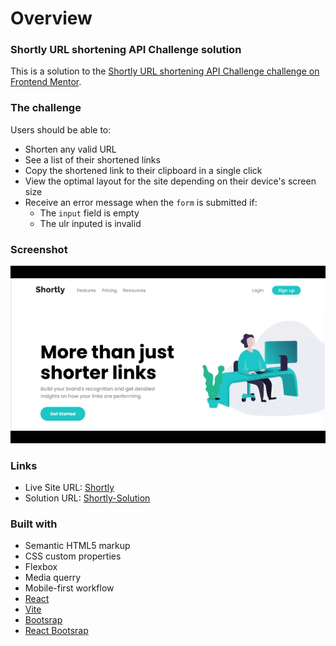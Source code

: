 # Overview

### Shortly URL shortening API Challenge solution

This is a solution to the [Shortly URL shortening API Challenge challenge on Frontend Mentor](https://www.frontendmentor.io/challenges/url-shortening-api-landing-page-2ce3ob-G).

### The challenge

Users should be able to:

- Shorten any valid URL 
- See a list of their shortened links
- Copy the shortened link to their clipboard in a single click
- View the optimal layout for the site depending on their device's screen size
- Receive an error message when the `form` is submitted if:
  - The `input` field is empty
  - The ulr inputed is invalid

### Screenshot

![](./src/assets/design/shortly.gif)

### Links

- Live Site URL: [Shortly](https://lawrenceprieto.github.io/shortly/)
- Solution URL: [Shortly-Solution](https://github.com/lawrenceprieto/shortly?search=1)

### Built with

- Semantic HTML5 markup
- CSS custom properties
- Flexbox
- Media querry
- Mobile-first workflow
- [React](https://reactjs.org/)
- [Vite](https://vitejs.dev/)
- [Bootsrap](https://getbootstrap.com/)
- [React Bootsrap](https://react-bootstrap.github.io/)
